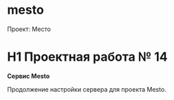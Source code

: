 # mesto
Проект: Место
# H1 Проектная работа № 14
__Сервис Mesto__

Продолжение настройки сервера для проекта Mesto.
